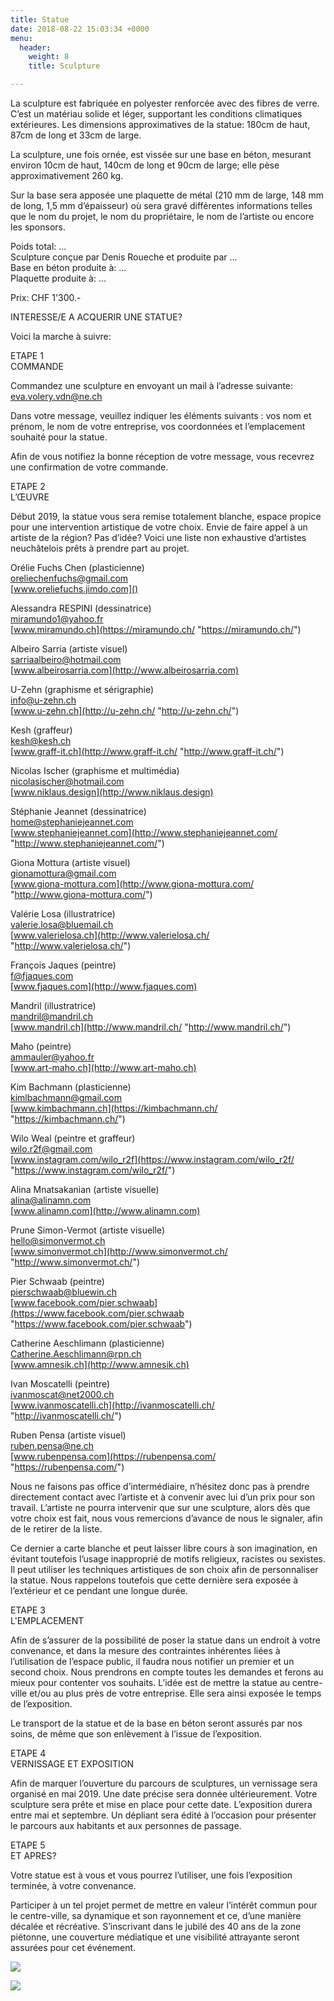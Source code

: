 ```yaml
---
title: Statue
date: 2018-08-22 15:03:34 +0000
menu:
  header:
    weight: 8
    title: Sculpture

---
```

La sculpture est fabriquée en polyester renforcée avec des fibres de verre. C’est un matériau solide et léger, supportant les conditions climatiques extérieures. Les dimensions approximatives de la statue: 180cm de haut, 87cm de long et 33cm de large.

La sculpture, une fois ornée, est vissée sur une base en béton, mesurant environ 10cm de haut, 140cm de long et 90cm de large; elle pèse approximativement 260 kg.

Sur la base sera apposée une plaquette de métal (210 mm de large, 148 mm de long, 1,5 mm d’épaisseur) où sera gravé différentes informations telles que le nom du projet, le nom du propriétaire, le nom de l’artiste ou encore les sponsors.

Poids total: ...  
Sculpture conçue par Denis Roueche et produite par ...  
Base en béton produite à: ...  
Plaquette produite à: ...

Prix: CHF 1'300.-

  

INTERESSE/E A ACQUERIR UNE STATUE?

Voici la marche à suivre:

ETAPE 1  
COMMANDE

Commandez une sculpture en envoyant un mail à l’adresse suivante:  
[eva.volery.vdn@ne.ch]()

Dans votre message, veuillez indiquer les éléments suivants : vos nom et prénom, le nom de votre entreprise, vos coordonnées et l’emplacement souhaité pour la statue.

Afin de vous notifiez la bonne réception de votre message, vous recevrez une confirmation de votre commande.

ETAPE 2  
L’ŒUVRE

Début 2019, la statue vous sera remise totalement blanche, espace propice pour une intervention artistique de votre choix. Envie de faire appel à un artiste de la région? Pas d’idée? Voici une liste non exhaustive d’artistes neuchâtelois prêts à prendre part au projet.

Orélie Fuchs Chen (plasticienne)  
[oreliechenfuchs@gmail.com](mailto:oreliechenfuchs@gmail.com)  
[www.oreliefuchs.jimdo.com]()

Alessandra RESPINI (dessinatrice)  
[miramundo1@yahoo.fr]()  
[www.miramundo.ch](https://miramundo.ch/ "https://miramundo.ch/")

Albeiro Sarria (artiste visuel)  
[sarriaalbeiro@hotmail.com](mailto:sarriaalbeiro@hotmail.com)  
[www.albeirosarria.com](http://www.albeirosarria.com)

U-Zehn (graphisme et sérigraphie)  
[info@u-zehn.ch](mailto:info@u-zehn.ch)  
[www.u-zehn.ch](http://u-zehn.ch/ "http://u-zehn.ch/")

Kesh (graffeur)  
[kesh@kesh.ch](mailto:kesh@kesh.ch)  
[www.graff-it.ch](http://www.graff-it.ch/ "http://www.graff-it.ch/")

Nicolas Ischer (graphisme et multimédia)  
[nicolasischer@hotmail.com](mailto:nicolasischer@hotmail.com)  
[www.niklaus.design](http://www.niklaus.design)

Stéphanie Jeannet (dessinatrice)  
[home@stephaniejeannet.com](mailto:home@stephaniejeannet.com)  
[www.stephaniejeannet.com](http://www.stephaniejeannet.com/ "http://www.stephaniejeannet.com/")

Giona Mottura (artiste visuel)  
[gionamottura@gmail.com](mailto:gionamottura@gmail.com)  
[www.giona-mottura.com](http://www.giona-mottura.com/ "http://www.giona-mottura.com/")

Valérie Losa (illustratrice)  
[valerie.losa@bluemail.ch](mailto:valerie.losa@bluemail.ch)  
[www.valerielosa.ch](http://www.valerielosa.ch/ "http://www.valerielosa.ch/")

François Jaques (peintre)  
[f@fjaques.com](mailto:f@fjaques.com)  
[www.fjaques.com](http://www.fjaques.com)

Mandril (illustratrice)  
[mandril@mandril.ch](mailto:mandril@mandril.ch)  
[www.mandril.ch](http://www.mandril.ch/ "http://www.mandril.ch/")

Maho (peintre)  
[ammauler@yahoo.fr](mailto:ammauler@yahoo.fr)  
[www.art-maho.ch](http://www.art-maho.ch)

Kim Bachmann (plasticienne)  
[kimlbachmann@gmail.com](mailto:kimlbachmann@gmail.com)  
[www.kimbachmann.ch](https://kimbachmann.ch/ "https://kimbachmann.ch/")

Wilo Weal (peintre et graffeur)  
[wilo.r2f@gmail.com](mailto:wilo.r2f@gmail.com)  
[www.instagram.com/wilo_r2f](https://www.instagram.com/wilo_r2f/ "https://www.instagram.com/wilo_r2f/")

Alina Mnatsakanian (artiste visuelle)  
[alina@alinamn.com](mailto:alina@alinamn.com)  
[www.alinamn.com](http://www.alinamn.com)

Prune Simon-Vermot (artiste visuelle)  
[hello@simonvermot.ch](mailto:hello@simonvermot.ch)  
[www.simonvermot.ch](http://www.simonvermot.ch/ "http://www.simonvermot.ch/")

Pier Schwaab (peintre)  
[pierschwaab@bluewin.ch](mailto:pierschwaab@bluewin.ch)  
[www.facebook.com/pier.schwaab](https://www.facebook.com/pier.schwaab "https://www.facebook.com/pier.schwaab")

Catherine Aeschlimann (plasticienne)  
[Catherine.Aeschlimann@rpn.ch](mailto:Catherine.Aeschlimann@rpn.ch)  
[www.amnesik.ch](http://www.amnesik.ch)

Ivan Moscatelli (peintre)  
[ivanmoscat@net2000.ch](mailto:ivanmoscat@net2000.ch)  
[www.ivanmoscatelli.ch](http://ivanmoscatelli.ch/ "http://ivanmoscatelli.ch/")

Ruben Pensa (artiste visuel)  
[ruben.pensa@ne.ch](mailto:ruben.pensa@ne.ch)  
[www.rubenpensa.com](https://rubenpensa.com/ "https://rubenpensa.com/")

Nous ne faisons pas office d’intermédiaire, n’hésitez donc pas à prendre directement contact avec l’artiste et à convenir avec lui d’un prix pour son travail. L’artiste ne pourra intervenir que sur une sculpture, alors dès que votre choix est fait, nous vous remercions d’avance de nous le signaler, afin de le retirer de la liste.

Ce dernier a carte blanche et peut laisser libre cours à son imagination, en évitant toutefois l’usage inapproprié de motifs religieux, racistes ou sexistes. Il peut utiliser les techniques artistiques de son choix afin de personnaliser la statue. Nous rappelons toutefois que cette dernière sera exposée à l’extérieur et ce pendant une longue durée.

ETAPE 3  
L'EMPLACEMENT

Afin de s’assurer de la possibilité de poser la statue dans un endroit à votre convenance, et dans la mesure des contraintes inhérentes liées à l’utilisation de l’espace public, il faudra nous notifier un premier et un second choix. Nous prendrons en compte toutes les demandes et ferons au mieux pour contenter vos souhaits. L’idée est de mettre la statue au centre-ville et/ou au plus près de votre entreprise. Elle sera ainsi exposée le temps de l’exposition.

Le transport de la statue et de la base en béton seront assurés par nos soins, de même que son enlèvement à l’issue de l’exposition.

ETAPE 4  
VERNISSAGE ET EXPOSITION

Afin de marquer l’ouverture du parcours de sculptures, un vernissage sera organisé en mai 2019. Une date précise sera donnée ultérieurement. Votre sculpture sera prête et mise en place pour cette date. L’exposition durera entre mai et septembre. Un dépliant sera édité à l’occasion pour présenter le parcours aux habitants et aux personnes de passage.

ETAPE 5  
ET APRES?

Votre statue est à vous et vous pourrez l’utiliser, une fois l’exposition terminée, à votre convenance.

Participer à un tel projet permet de mettre en valeur l’intérêt commun pour le centre-ville, sa dynamique et son rayonnement et ce, d’une manière décalée et récréative. S’inscrivant dans le jubilé des 40 ans de la zone piétonne, une couverture médiatique et une visibilité attrayante seront assurées pour cet événement.

![](/uploads/untitled.82_A.jpg)

![](/uploads/untitled.85_A.jpg)